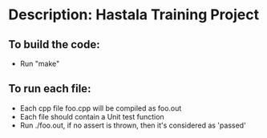 # Description: Hastala Training Project

## To build the code:
* Run "make"

## To run each file:
* Each cpp file foo.cpp will be compiled as foo.out
* Each file should contain a Unit test function
* Run ./foo.out, if no assert is thrown, then it's considered as 'passed'
